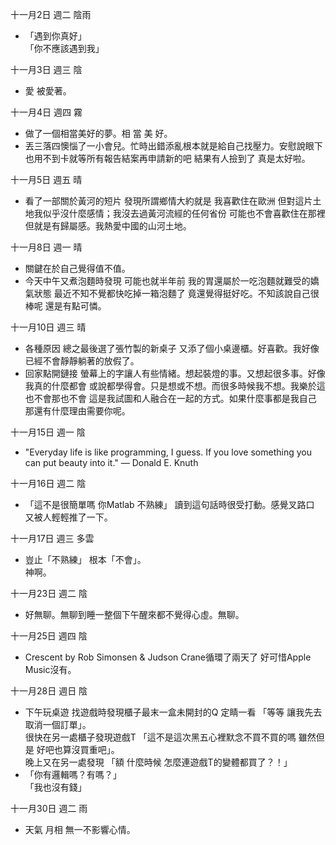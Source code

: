 十一月2日 週二 陰雨
- 「遇到你真好」  
「你不應該遇到我」

十一月3日 週三 陰
- 愛 被愛著。

十一月4日 週四 霧
- 做了一個相當美好的夢。相 當 美 好。
- 丟三落四懊惱了一小會兒。忙時出錯添亂根本就是給自己找壓力。安慰說眼下也用不到卡就等所有報告結案再申請新的吧 結果有人撿到了 真是太好啦。

十一月5日 週五 晴
- 看了一部關於黃河的短片 發現所謂鄉情大約就是 我喜歡住在歐洲 但對這片土地我似乎沒什麼感情；我沒去過黃河流經的任何省份 可能也不會喜歡住在那裡 但就是有歸屬感。我熱愛中國的山河土地。

十一月8日 週一 晴
- 關鍵在於自己覺得值不值。
- 今天中午又煮泡麵時發現 可能也就半年前 我的胃還屬於一吃泡麵就難受的嬌氣狀態 最近不知不覺都快吃掉一箱泡麵了 竟還覺得挺好吃。不知該說自己很棒呢 還是有點可憐。

十一月10日 週三 晴
- 各種原因 總之最後選了張竹製的新桌子 又添了個小桌邊櫃。好喜歡。我好像已經不會靜靜躺著的放假了。
- 回家點開鏈接 螢幕上的字讓人有些情緒。想起裝燈的事。又想起很多事。好像我真的什麼都會 或說都學得會。只是想或不想。而很多時候我不想。我樂於這也不會那也不會 這是我試圖和人融合在一起的方式。如果什麼事都是我自己 那還有什麼理由需要你呢。

十一月15日 週一 陰
- "Everyday life is like programming, I guess. If you love something you can put beauty into it." ― Donald E. Knuth

十一月16日 週二 陰
- 「這不是很簡單嗎 你Matlab 不熟練」 讀到這句話時很受打動。感覺叉路口 又被人輕輕推了一下。

十一月17日 週三 多雲
- 豈止「不熟練」 根本「不會」。  
神啊。

十一月23日 週二 陰
- 好無聊。無聊到睡一整個下午醒來都不覺得心虛。無聊。

十一月25日 週四 陰
- Crescent by Rob Simonsen & Judson Crane循環了兩天了 好可惜Apple Music沒有。

十一月28日 週日 陰
- 下午玩桌遊 找遊戲時發現櫃子最末一盒未開封的Q 定睛一看 「等等 讓我先去取消一個訂單」。  
很快在另一處櫃子發現遊戲T 「這不是這次黑五心裡默念不買不買的嗎 雖然但是 好吧也算沒買重吧」。  
晚上又在另一處發現 「額 什麼時候 怎麼連遊戲T的變體都買了？！」
- 「你有邏輯嗎？有嗎？」  
 「我也沒有錢」

十一月30日 週二 雨
- 天氣 月相 無一不影響心情。
